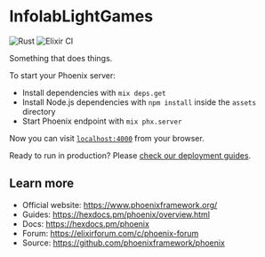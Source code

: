 # InfolabLightGames

![Rust](https://github.com/simmsb/infolab-light-thingy/workflows/Rust/badge.svg)
![Elixir CI](https://github.com/simmsb/infolab-light-thingy/workflows/Elixir%20CI/badge.svg)

Something that does things.

To start your Phoenix server:

  * Install dependencies with `mix deps.get`
  * Install Node.js dependencies with `npm install` inside the `assets` directory
  * Start Phoenix endpoint with `mix phx.server`

Now you can visit [`localhost:4000`](http://localhost:4000) from your browser.

Ready to run in production? Please [check our deployment guides](https://hexdocs.pm/phoenix/deployment.html).

## Learn more

  * Official website: https://www.phoenixframework.org/
  * Guides: https://hexdocs.pm/phoenix/overview.html
  * Docs: https://hexdocs.pm/phoenix
  * Forum: https://elixirforum.com/c/phoenix-forum
  * Source: https://github.com/phoenixframework/phoenix
